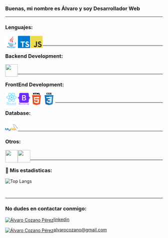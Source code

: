 ### Buenas, mi nombre es Álvaro y soy Desarrollador Web 

---

### Lenguajes:

<img align="left" width="40" height="40" src="https://raw.githubusercontent.com/devicons/devicon/master/icons/java/java-original.svg" />
<img align="left" width="40" height="40" src="https://raw.githubusercontent.com/devicons/devicon/master/icons/typescript/typescript-original.svg" />
<img align="left" width="40" height="40" src="https://raw.githubusercontent.com/devicons/devicon/master/icons/javascript/javascript-original.svg" />

</br>

---

### Backend Development:

<img align="left"  width="40" height="40" src="https://www.vectorlogo.zone/logos/springio/springio-icon.svg" />

</br>

---

### FrontEnd Development:

<img align="left"  width="40" height="40" src="https://raw.githubusercontent.com/devicons/devicon/master/icons/react/react-original-wordmark.svg" />
<img align="left"  width="40" height="40" src="https://raw.githubusercontent.com/devicons/devicon/master/icons/bootstrap/bootstrap-plain-wordmark.svg" />
<img align="left"  width="40" height="40" src="https://raw.githubusercontent.com/devicons/devicon/master/icons/html5/html5-original-wordmark.svg" />
<img align="left"  width="40" height="40" src="https://raw.githubusercontent.com/devicons/devicon/master/icons/css3/css3-original-wordmark.svg" />

</br>

---


### Database:

<img align="left"  width="40" height="40" src="https://raw.githubusercontent.com/devicons/devicon/master/icons/mysql/mysql-original-wordmark.svg" />

</br>

---

### Otros:

<img align="left"  width="40" height="40" src="https://www.vectorlogo.zone/logos/getpostman/getpostman-icon.svg" />
<img align="left"  width="40" height="40" src="https://www.vectorlogo.zone/logos/jestjsio/jestjsio-icon.svg" />

</br>

---

### 🔎 Mis estadisticas:

![Top Langs](https://github-readme-stats.vercel.app/api/top-langs/?username=alvaro-cozano&show_icons=true&theme=tokyonight)

</br>

---

### No dudes en contactar conmigo:

<p align="left">

<a href="https://www.linkedin.com/in/alvaro-cozano/" target="blank"><img align="center" src="https://cdn.jsdelivr.net/npm/simple-icons@3.0.1/icons/linkedin.svg" alt="Álvaro Cozano Pérez" height="30" width="40" />linkedin</a>

<a href="mailto:alvarocozano@gmail.com" target="blank"><img align="center" src="https://cdn.jsdelivr.net/npm/simple-icons@3.0.1/icons/gmail.svg" alt="Álvaro Cozano Pérez" height="30" width="40" />alvarocozano@gmail.com</a>

</p>
